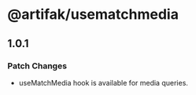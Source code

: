 # @artifak/usematchmedia

## 1.0.1

### Patch Changes

- useMatchMedia hook is available for media queries.
